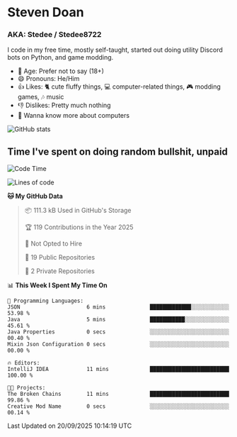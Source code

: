 # Steven Doan
### AKA: Stedee / Stedee8722
I code in my free time, mostly self-taught, started out doing utility Discord bots on Python, and game modding.

- 🤔 Age: Prefer not to say (18+)
- 😄 Pronouns: He/Him
- 👍 Likes: 🐈 cute fluffy things, 💻 computer-related things, 🎮 modding games, 🎶 music
- 👎 Dislikes: Pretty much nothing
- 🥹 Wanna know more about computers

![GitHub stats](https://github-readme-stats-iota-mocha-40.vercel.app/api?username=Stedee8722&show=prs_merged,prs_merged_percentage&show_icons=true&theme=transparent)

## Time I've spent on doing random bullshit, unpaid
<!--START_SECTION:Time I've spent on doing random bullshit, unpaid-->
![Code Time](http://img.shields.io/badge/Code%20Time-327%20hrs%2015%20mins-blue)

![Lines of code](https://img.shields.io/badge/From%20Hello%20World%20I%27ve%20Written-87.2%20thousand%20lines%20of%20code-blue)

**🐱 My GitHub Data** 

> 📦 111.3 kB Used in GitHub's Storage 
 > 
> 🏆 119 Contributions in the Year 2025
 > 
> 🚫 Not Opted to Hire
 > 
> 📜 19 Public Repositories 
 > 
> 🔑 2 Private Repositories 
 > 
📊 **This Week I Spent My Time On** 

```text
💬 Programming Languages: 
JSON                     6 mins              █████████████░░░░░░░░░░░░   53.98 % 
Java                     5 mins              ███████████░░░░░░░░░░░░░░   45.61 % 
Java Properties          0 secs              ░░░░░░░░░░░░░░░░░░░░░░░░░   00.40 % 
Mixin Json Configuration 0 secs              ░░░░░░░░░░░░░░░░░░░░░░░░░   00.00 % 

🔥 Editors: 
IntelliJ IDEA            11 mins             █████████████████████████   100.00 % 

🐱‍💻 Projects: 
The Broken Chains        11 mins             █████████████████████████   99.86 % 
Creative Mod Name        0 secs              ░░░░░░░░░░░░░░░░░░░░░░░░░   00.14 % 
```


 Last Updated on 20/09/2025 10:14:19 UTC
<!--END_SECTION:Time I've spent on doing random bullshit, unpaid-->
